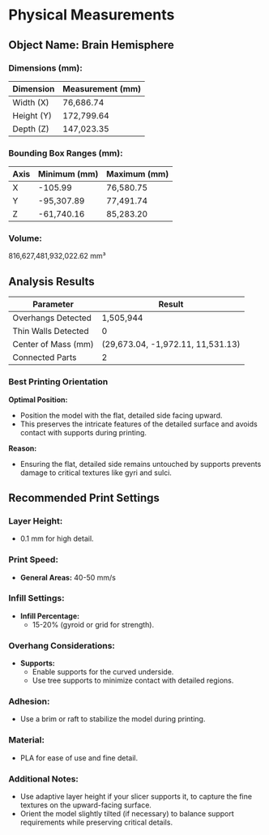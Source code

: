 
# Physical Measurements

## Object Name: Brain Hemisphere

### Dimensions (mm):
| Dimension  | Measurement (mm) |
|------------|------------------|
| Width (X)  | 76,686.74        |
| Height (Y) | 172,799.64       |
| Depth (Z)  | 147,023.35       |

### Bounding Box Ranges (mm):
| Axis | Minimum (mm) | Maximum (mm) |
|------|--------------|--------------|
| X    | -105.99      | 76,580.75    |
| Y    | -95,307.89   | 77,491.74    |
| Z    | -61,740.16   | 85,283.20    |

### Volume:
816,627,481,932,022.62 mm³

## Analysis Results

| Parameter           | Result                            |
|---------------------|-----------------------------------|
| Overhangs Detected  | 1,505,944                         |
| Thin Walls Detected | 0                                 |
| Center of Mass (mm) | (29,673.04, -1,972.11, 11,531.13) |
| Connected Parts     | 2                                 |

### Best Printing Orientation

**Optimal Position:**  
- Position the model with the flat, detailed side facing upward.  
- This preserves the intricate features of the detailed surface and avoids contact with supports during printing.  

**Reason:**  
- Ensuring the flat, detailed side remains untouched by supports prevents damage to critical textures like gyri and sulci.  

## Recommended Print Settings

### Layer Height:
- 0.1 mm for high detail.

### Print Speed:
- **General Areas:** 40-50 mm/s  

### Infill Settings:
- **Infill Percentage:**  
  - 15-20% (gyroid or grid for strength).  

### Overhang Considerations:
- **Supports:**  
  - Enable supports for the curved underside.  
  - Use tree supports to minimize contact with detailed regions.  

### Adhesion:
- Use a brim or raft to stabilize the model during printing.  

### Material:
- PLA for ease of use and fine detail.  

### Additional Notes:
- Use adaptive layer height if your slicer supports it, to capture the fine textures on the upward-facing surface.  
- Orient the model slightly tilted (if necessary) to balance support requirements while preserving critical details.  

